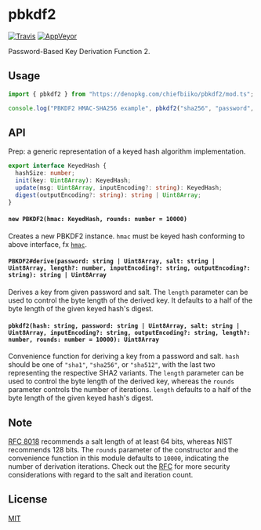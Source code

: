 # pbkdf2

[![Travis](http://img.shields.io/travis/chiefbiiko/pbkdf2.svg?style=flat)](http://travis-ci.org/chiefbiiko/pbkdf2) [![AppVeyor](https://ci.appveyor.com/api/projects/status/github/chiefbiiko/pbkdf2?branch=master&svg=true)](https://ci.appveyor.com/project/chiefbiiko/pbkdf2)

Password-Based Key Derivation Function 2.

## Usage

``` ts
import { pbkdf2 } from "https://denopkg.com/chiefbiiko/pbkdf2/mod.ts";

console.log("PBKDF2 HMAC-SHA256 example", pbkdf2("sha256", "password", "salt"));
```

## API

Prep: a generic representation of a keyed hash algorithm implementation.

``` ts
export interface KeyedHash {
  hashSize: number;
  init(key: Uint8Array): KeyedHash;
  update(msg: Uint8Array, inputEncoding?: string): KeyedHash;
  digest(outputEncoding?: string): string | Uint8Array;
}
```

#### `new PBKDF2(hmac: KeyedHash, rounds: number = 10000)`

Creates a new PBKDF2 instance. `hmac` must be keyed hash conforming to above interface, fx [`hmac`](https://github.com/chiefbiiko/hmac).

#### `PBKDF2#derive(password: string | Uint8Array, salt: string | Uint8Array, length?: number, inputEncoding?: string, outputEncoding?: string): string | Uint8Array`

Derives a key from given password and salt. The `length` parameter can be used to control the byte length of the derived key. It defaults to a half of the byte length of the given keyed hash's digest.

#### `pbkdf2(hash: string, password: string | Uint8Array, salt: string | Uint8Array, inputEncoding?: string, outputEncoding?: string, length?: number, rounds: number = 10000): Uint8Array`

Convenience function for deriving a key from a password and salt. `hash` should be one of `"sha1"`, `"sha256"`, or `"sha512"`, with the last two representing the respective SHA2 variants. The `length` parameter can be used to control the byte length of the derived key, whereas the `rounds` parameter controls the number of iterations. `length` defaults to a half of the byte length of the given keyed hash's digest.

## Note

[RFC 8018](https://tools.ietf.org/html/rfc8018) recommends a salt length of at least 64 bits, whereas NIST recommends 128 bits. The `rounds` parameter of the constructor and the convenience function in this module defaults to `10000`, indicating the number of derivation iterations. Check out the [RFC](https://tools.ietf.org/html/rfc8018#section-4) for more security considerations with regard to the salt and iteration count.

## License

[MIT](./LICENSE)

